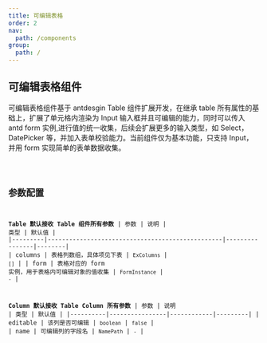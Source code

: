 ```yaml
---
title: 可编辑表格
order: 2
nav:
  path: /components
group:
  path: /
---
```


## 可编辑表格组件

可编辑表格组件基于 antdesgin Table 组件扩展开发，在继承 table 所有属性的基础上，扩展了单元格内渲染为 Input 输入框并且可编辑的能力，同时可以传入 antd form 实例,进行值的统一收集，后续会扩展更多的输入类型，如 Select，DatePicker 等，并加入表单校验能力。当前组件仅为基本功能，只支持 Input，并用 form 实现简单的表单数据收集。

<code src="./demos/exTable/basic.tsx">

## 参数配置

**Table 默认接收 Table 组件所有参数**
| 参数 | 说明 | 类型 | 默认值 |
|---------|-------------------------------------------------|----------------|--------|
| columns | 表格列数组，具体项见下表 | `ExColumns` | `[]` |
| form | 表格对应的 form 实例，用于表格内可编辑对象的值收集 | `FormInstance` | `-` |

**Column 默认接收 Table Column 所有参数**
| 参数 | 说明 | 类型 | 默认值 |
|----------|----------------|------------|---------|
| editable | 该列是否可编辑 | `boolean` | `false` |
| name | 可编辑列的字段名 | `NamePath` | `-` |
